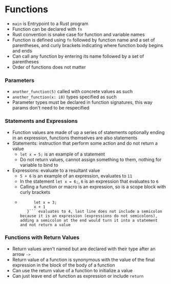 # Functions
- `main` is Entrypoint to a Rust program
- Function can be declared with `fn`
- Rust convention is snake case for function and variable names
- Function is defined using `fn` followed by function name and a set of parentheses, and curly brackets indicating where function body begins and ends
- Can call any function by entering its name followed by a set of parentheses
- Order of functions does not matter

### Parameters
- `another_function(5)` called with concrete values as such
- `another_function(x: i8)` types specified as such
- Parameter types must be declared in function signatures, this way params don't need to be respecified

### Statements and Expressions
- Function values are made of up a series of statements optionally ending in an expression, functions themselves are also statements
- Statements: instruction that perform some action and do not return a value
    - `let x = 5;` is an example of a statement
    - Do not return values, cannot assign something to them, nothing for variable to bind to
- Expressions: evaluate to a resultant value
    - `5 + 6` is an example of an expression, evaluates to `11`
    - In the statement `let x = 6;`, `6` is an expression that evaluates to `6`
    - Calling a function or macro is an expression, so is a scope block with curly brackets
    - ```{
            let x = 3;
            x + 1
         }``` evaluates to 4, last line does not include a semicolon because it is an expression (expressions do not semicolons), adding a semicolon at the end would turn it into a statement and not return a value
### Functions with Return Values
- Return values aren't named but are declared with their type after an arrow `->`
- Return value of a function is synonymous with the value of the final expression in the block of the body of a function
- Can use the return value of a function to initialize a value
- Can just leave end of function as expression or include `return`
